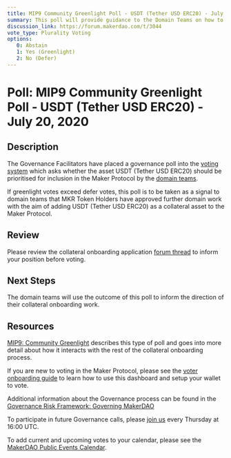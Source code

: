 ```yaml
---
title: MIP9 Community Greenlight Poll - USDT (Tether USD ERC20) - July 20, 2020
summary: This poll will provide guidance to the Domain Teams on how to prioritise onboarding additional collateral assets. 
discussion_link: https://forum.makerdao.com/t/3044
vote_type: Plurality Voting
options:
   0: Abstain
   1: Yes (Greenlight)
   2: No (Defer)
---
```

# Poll: MIP9 Community Greenlight Poll - USDT (Tether USD ERC20) - July 20, 2020

## Description

The Governance Facilitators have placed a governance poll into the [voting system](https://vote.makerdao.com/polling) which asks whether the asset USDT (Tether USD ERC20) should be prioritised for inclusion in the Maker Protocol by the [domain teams](https://github.com/makerdao/mips/blob/master/MIP7/mip7.md#mip7c2-the-current-domain-roles-list). 

If greenlight votes exceed defer votes, this poll is to be taken as a signal to domain teams that MKR Token Holders have approved further domain work with the aim of adding USDT (Tether USD ERC20) as a collateral asset to the Maker Protocol.

## Review

Please review the collateral onboarding application [forum thread](https://forum.makerdao.com/t/3044) to inform your position before voting.

## Next Steps

The domain teams will use the outcome of this poll to inform the direction of their collateral onboarding work. 

## Resources

[MIP9: Community Greenlight](https://github.com/makerdao/mips/blob/Accepted/MIP9/mip9.md) describes this type of poll and goes into more detail about how it interacts with the rest of the collateral onboarding process.

If you are new to voting in the Maker Protocol, please see the [voter onboarding guide](https://community-development.makerdao.com/onboarding/voter-onboarding) to learn how to use this dashboard and setup your wallet to vote.

Additional information about the Governance process can be found in the [Governance Risk Framework: Governing MakerDAO](https://community-development.makerdao.com/governance/governance-risk-framework)

To participate in future Governance calls, please [join us](https://community-development.makerdao.com/governance/governance-and-risk-meetings) every Thursday at 16:00 UTC.

To add current and upcoming votes to your calendar, please see the [MakerDAO Public Events Calendar](https://calendar.google.com/calendar/embed?src=makerdao.com_3efhm2ghipksegl009ktniomdk%40group.calendar.google.com&ctz=America%2FLos_Angeles).